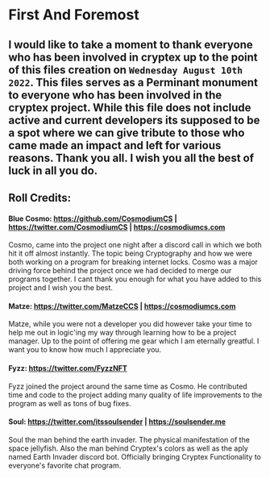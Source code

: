 # First And Foremost  
I would like to take a moment to thank everyone who has been involved in cryptex up to the point of this files creation on `Wednesday August 10th 2022`. This files serves as a **Perminant** monument to everyone who has been involved in the cryptex project. While this file does not include active and current developers its supposed to be a spot where we can give tribute to those who came made an impact and left for various reasons. Thank you all. I wish you all the best of luck in all you do. 
---
## Roll Credits:
#### Blue Cosmo: https://github.com/CosmodiumCS | https://twitter.com/CosmodiumCS | https://cosmodiumcs.com  
Cosmo, came into the project one night after a discord call in which we both hit it off almost instantly. The topic being Cryptography and how we were both working on a program for breaking internet locks. Cosmo was a major driving force behind the project once we had decided to merge our programs together. I cant thank you enough for what you have added to this project and I wish you the best. 
  
#### Matze: https://twitter.com/MatzeCCS | https://cosmodiumcs.com  
Matze, while you were not a developer you did however take your time to help me out in logic'ing my way through learning how to be a project manager. Up to the point of offering me gear which I am eternally greatful. I want you to know how much I appreciate you. 

#### Fyzz: https://twitter.com/FyzzNFT
Fyzz joined the project around the same time as Cosmo. He contributed time and code to the project adding many quality of life improvements to the program as well as tons of bug fixes. 

#### Soul: https://twitter.com/itssoulsender | https://soulsender.me
Soul the man behind the earth invader. The physical manifestation of the space jellyfish. Also the man behind Cryptex's colors as well as the aply named Earth Invader discord bot. Officially bringing Cryptex Functionality to everyone's favorite chat program.
